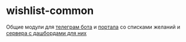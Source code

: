 # wishlist-common
Общие модули для [телеграм бота](bot/README.md) и [портала](portal/README.md) со списками желаний и [сервера с дашбордами для них](dashboards-server/README.md)
